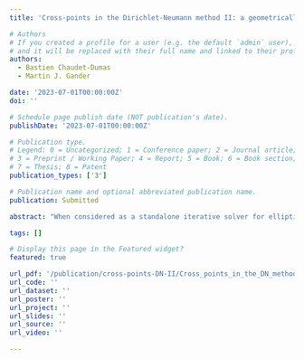 ```yaml
---
title: 'Cross-points in the Dirichlet-Neumann method II: a geometrically convergent variant'

# Authors
# If you created a profile for a user (e.g. the default `admin` user), write the username (folder name) here
# and it will be replaced with their full name and linked to their profile.
authors:
  - Bastien Chaudet-Dumas
  - Martin J. Gander

date: '2023-07-01T00:00:00Z'
doi: ''

# Schedule page publish date (NOT publication's date).
publishDate: '2023-07-01T00:00:00Z'

# Publication type.
# Legend: 0 = Uncategorized; 1 = Conference paper; 2 = Journal article;
# 3 = Preprint / Working Paper; 4 = Report; 5 = Book; 6 = Book section;
# 7 = Thesis; 8 = Patent
publication_types: ['3']

# Publication name and optional abbreviated publication name.
publication: Submitted

abstract: "When considered as a standalone iterative solver for elliptic boundary value problems, the Dirichlet-Neumann (DN) method is known to converge geometrically for domain decompositions into strips, even for a large number of subdomains. However, whenever the domain decomposition includes cross-points, i.e.$\!$ points where more than two subdomains meet, the convergence proof does not hold anymore as the method generates subproblems that might not be well-posed. Focusing on a simple two-dimensional example involving one cross-point, we proposed in a previous work a decomposition of the solution into two parts: an even symmetric part and an odd symmetric part. Based on this decomposition, we proved that the DN method was geometrically convergent for the even symmetric part and that it was not well-posed for the odd symmetric part. Here, we introduce a new variant of the DN method which generates subproblems that remain well-posed for the odd symmetric part as well. Taking advantage of the symmetry properties of the domain decomposition considered, we manage to prove that our new method converges geometrically in the presence of cross-points. We also extend our results to the three-dimensional case, and present numerical experiments that illustrate our theoretical findings."

tags: []

# Display this page in the Featured widget?
featured: true

url_pdf: '/publication/cross-points-DN-II/Cross_points_in_the_DN_method_II__arXiv_.pdf'
url_code: ''
url_dataset: ''
url_poster: ''
url_project: ''
url_slides: ''
url_source: ''
url_video: ''

---
```

